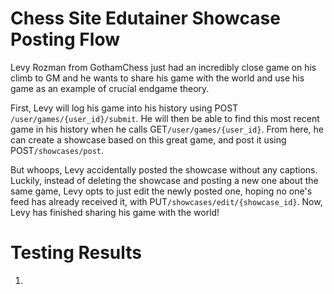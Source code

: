 # Chess Site Edutainer Showcase Posting Flow
Levy Rozman from GothamChess just had an incredibly close game on his climb to GM and he wants to share his game with the world and use his game as an example of crucial endgame theory. 

First, Levy will log his game into his history using POST ```/user/games/{user_id}/submit```. He will then be able to find this most recent game in his history when he calls GET```/user/games/{user_id}```. From here, he can create a showcase based on this great game, and post it using POST```/showcases/post```. 

But whoops, Levy accidentally posted the showcase without any captions. Luckily, instead of deleting the showcase and posting a new one about the same game, Levy opts to just edit the newly posted one, hoping no one's feed has already received it, with PUT```/showcases/edit/{showcase_id}```. Now, Levy has finished sharing his game with the world!


# Testing Results

1. 